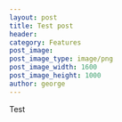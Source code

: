 ```yaml
---
layout: post
title: Test post
header:
category: Features
post_image:
post_image_type: image/png
post_image_width: 1600
post_image_height: 1000
author: george
---
```



Test